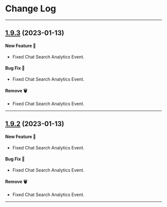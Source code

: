 # Change Log

-----

## [1.9.3](https://github.com/yellowmessenger/YMChatbot-iOS/releases/tag/1.9.3) (2023-01-13)

#### New Feature 🚀
* Fixed Chat Search Analytics Event.

#### Bug Fix 🐛
* Fixed Chat Search Analytics Event.

#### Remove 🗑️
* Fixed Chat Search Analytics Event.

---

## [1.9.2](https://github.com/yellowmessenger/YMChatbot-iOS/releases/tag/1.9.2) (2023-01-13)

#### New Feature 🚀
* Fixed Chat Search Analytics Event.

#### Bug Fix 🐛
* Fixed Chat Search Analytics Event.

#### Remove 🗑️
* Fixed Chat Search Analytics Event.

---
